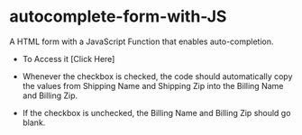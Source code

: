 # autocomplete-form-with-JS
A HTML form with a JavaScript Function that enables auto-completion. 

- To Access it [Click Here]

- Whenever the checkbox is checked, the code should automatically copy the values from Shipping Name and Shipping Zip into the Billing Name and Billing Zip. 

- If the checkbox is unchecked, the Billing Name and Billing Zip should go blank. 
